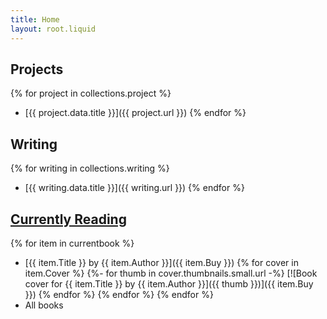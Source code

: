```yaml
---
title: Home
layout: root.liquid
---
```


## Projects
{% for project in collections.project %}
- [{{ project.data.title }}]({{ project.url }})
{% endfor %}

## Writing
{% for writing in collections.writing %}
- [{{ writing.data.title }}]({{ writing.url }})
{% endfor %}

## [Currently Reading](https://airtable.com/shrujTwAp0e7xcc12)
{% for item in currentbook %}
- [{{ item.Title }} by {{ item.Author }}]({{ item.Buy }})
{% for cover in item.Cover %}
    {%- for thumb in cover.thumbnails.small.url -%}
    [![Book cover for {{ item.Title }} by {{ item.Author }}]({{ thumb }})]({{ item.Buy }})
    {% endfor %}
{% endfor %}
{% endfor %}
- All books